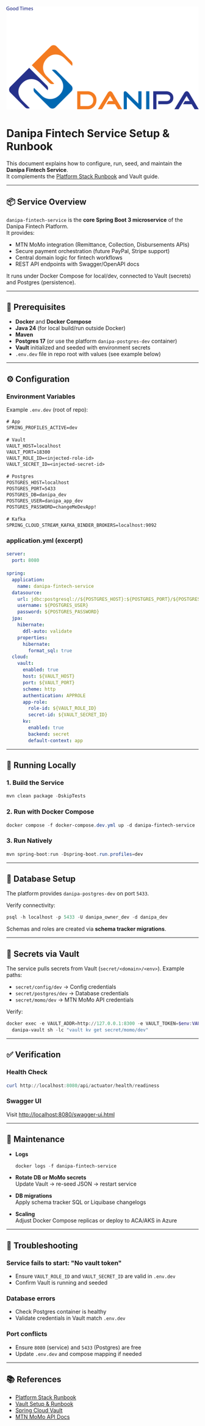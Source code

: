 # ![Danipa Logo](../images/danipa_logo.png)

# Danipa Fintech Service Setup & Runbook

This document explains how to configure, run, seed, and maintain the **Danipa Fintech Service**.  
It complements the [Platform Stack Runbook](../Danipa_PlatformStackRunbook.md) and Vault guide.

---

## 📦 Service Overview

`danipa-fintech-service` is the **core Spring Boot 3 microservice** of the Danipa Fintech Platform.  
It provides:

- MTN MoMo integration (Remittance, Collection, Disbursements APIs)  
- Secure payment orchestration (future PayPal, Stripe support)  
- Central domain logic for fintech workflows  
- REST API endpoints with Swagger/OpenAPI docs  

It runs under Docker Compose for local/dev, connected to Vault (secrets) and Postgres (persistence).

---

## 📌 Prerequisites

- **Docker** and **Docker Compose**  
- **Java 24** (for local build/run outside Docker)  
- **Maven**  
- **Postgres 17** (or use the platform `danipa-postgres-dev` container)  
- **Vault** initialized and seeded with environment secrets  
- `.env.dev` file in repo root with values (see example below)  

---

## ⚙️ Configuration

### Environment Variables

Example `.env.dev` (root of repo):

```env
# App
SPRING_PROFILES_ACTIVE=dev

# Vault
VAULT_HOST=localhost
VAULT_PORT=18300
VAULT_ROLE_ID=<injected-role-id>
VAULT_SECRET_ID=<injected-secret-id>

# Postgres
POSTGRES_HOST=localhost
POSTGRES_PORT=5433
POSTGRES_DB=danipa_dev
POSTGRES_USER=danipa_app_dev
POSTGRES_PASSWORD=changeMeDevApp!

# Kafka
SPRING_CLOUD_STREAM_KAFKA_BINDER_BROKERS=localhost:9092
```

### application.yml (excerpt)

```yaml
server:
  port: 8080

spring:
  application:
    name: danipa-fintech-service
  datasource:
    url: jdbc:postgresql://${POSTGRES_HOST}:${POSTGRES_PORT}/${POSTGRES_DB}
    username: ${POSTGRES_USER}
    password: ${POSTGRES_PASSWORD}
  jpa:
    hibernate:
      ddl-auto: validate
    properties:
      hibernate:
        format_sql: true
  cloud:
    vault:
      enabled: true
      host: ${VAULT_HOST}
      port: ${VAULT_PORT}
      scheme: http
      authentication: APPROLE
      app-role:
        role-id: ${VAULT_ROLE_ID}
        secret-id: ${VAULT_SECRET_ID}
      kv:
        enabled: true
        backend: secret
        default-context: app
```

---

## 🚀 Running Locally

### 1. Build the Service
```powershell
mvn clean package -DskipTests
```

### 2. Run with Docker Compose
```powershell
docker compose -f docker-compose.dev.yml up -d danipa-fintech-service
```

### 3. Run Natively
```powershell
mvn spring-boot:run -Dspring-boot.run.profiles=dev
```

---

## 🌱 Database Setup

The platform provides `danipa-postgres-dev` on port `5433`.

Verify connectivity:
```powershell
psql -h localhost -p 5433 -U danipa_owner_dev -d danipa_dev
```

Schemas and roles are created via **schema tracker migrations**.  

---

## 🔐 Secrets via Vault

The service pulls secrets from Vault (`secret/<domain>/<env>`). Example paths:

- `secret/config/dev` → Config credentials  
- `secret/postgres/dev` → Database credentials  
- `secret/momo/dev` → MTN MoMo API credentials  

Verify:
```powershell
docker exec -e VAULT_ADDR=http://127.0.0.1:8300 -e VAULT_TOKEN=$env:VAULT_TOKEN `
  danipa-vault sh -lc "vault kv get secret/momo/dev"
```

---

## ✅ Verification

### Health Check
```powershell
curl http://localhost:8080/api/actuator/health/readiness
```

### Swagger UI
Visit [http://localhost:8080/swagger-ui.html](http://localhost:8080/swagger-ui.html)

---

## 🔧 Maintenance

- **Logs**  
  ```powershell
  docker logs -f danipa-fintech-service
  ```

- **Rotate DB or MoMo secrets**  
  Update Vault → re-seed JSON → restart service

- **DB migrations**  
  Apply schema tracker SQL or Liquibase changelogs

- **Scaling**  
  Adjust Docker Compose replicas or deploy to ACA/AKS in Azure

---

## 🚨 Troubleshooting

### Service fails to start: "No vault token"
- Ensure `VAULT_ROLE_ID` and `VAULT_SECRET_ID` are valid in `.env.dev`
- Confirm Vault is running and seeded

### Database errors
- Check Postgres container is healthy
- Validate credentials in Vault match `.env.dev`

### Port conflicts
- Ensure `8080` (service) and `5433` (Postgres) are free
- Update `.env.dev` and compose mapping if needed

---

## 📚 References

- [Platform Stack Runbook](../Danipa_PlatformStackRunbook.md)  
- [Vault Setup & Runbook](../../infra/vault/README.md)  
- [Spring Cloud Vault](https://docs.spring.io/spring-cloud-vault/docs/current/reference/html/)  
- [MTN MoMo API Docs](https://momodeveloper.mtn.com/)  
